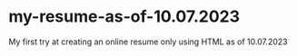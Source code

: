 # my-resume-as-of-10.07.2023
My first try at creating an online resume only using HTML as of 10.07.2023
